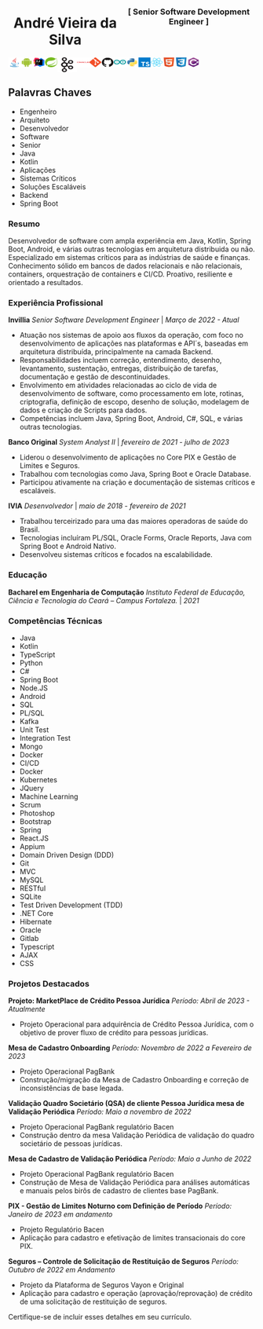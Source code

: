 <div>  
  <div style="display: flex;" align="center">
    <h1><strong>André Vieira da Silva</strong></br> 
      <h3>[ Senior Software Development Engineer ] </h3> 
    </h1>
  </div>
  <div style="display: flex;" align="center">
    <img align="center" alt="Java" height="20" width="25" src="https://raw.githubusercontent.com/devicons/devicon/master/icons/java/java-original.svg">
    <img align="center" alt="Android" height="20" width="25" src="https://raw.githubusercontent.com/devicons/devicon/master/icons/android/android-original.svg">
    <img align="center" alt="Intellij" height="20" width="25" src="https://raw.githubusercontent.com/devicons/devicon/master/icons/intellij/intellij-original.svg">
    <img align="center" alt="Spring" height="20" width="25" src="https://raw.githubusercontent.com/devicons/devicon/master/icons/spring/spring-original.svg"> <img align="center" alt="Spring" height="30" width="40" src="https://raw.githubusercontent.com/devicons/devicon/master/icons/apachekafka/apachekafka-original.svg">
    <img align="center" alt="Oracle" height="20" width="25" src="https://raw.githubusercontent.com/devicons/devicon/master/icons/oracle/oracle-original.svg">
    <img align="center" alt="Git" height="20" width="25" src="https://raw.githubusercontent.com/devicons/devicon/master/icons/git/git-original.svg">
    <img align="center" alt="GitHub" height="20" width="25" src="https://raw.githubusercontent.com/devicons/devicon/master/icons/github/github-original.svg">
    <img align="center" alt="Aruduino" height="20" width="25" src="https://raw.githubusercontent.com/devicons/devicon/master/icons/arduino/arduino-original.svg">     
    <img align="center" alt="Python" height="20" width="25" src="https://raw.githubusercontent.com/devicons/devicon/master/icons/python/python-original.svg">
    <img align="center" alt="Ts" height="20" width="25" src="https://raw.githubusercontent.com/devicons/devicon/master/icons/typescript/typescript-plain.svg">
    <img align="center" alt="React" height="20" width="25" src="https://raw.githubusercontent.com/devicons/devicon/master/icons/react/react-original.svg">
    <img align="center" alt="HTML" height="20" width="25" src="https://raw.githubusercontent.com/devicons/devicon/master/icons/html5/html5-original.svg">
    <img align="center" alt="CSS" height="20" width="25" src="https://raw.githubusercontent.com/devicons/devicon/master/icons/css3/css3-original.svg"> 
    <img align="center" alt="Csharp" height="20" width="25" src="https://raw.githubusercontent.com/devicons/devicon/master/icons/csharp/csharp-original.svg">
  </div>  
</div>

## Palavras Chaves
- Engenheiro
- Arquiteto
- Desenvolvedor
- Software
- Senior
- Java
- Kotlin
- Aplicações
- Sistemas Críticos
- Soluções Escaláveis
- Backend
- Spring Boot

### Resumo
Desenvolvedor de software com ampla experiência em Java, Kotlin, Spring Boot, Android, e várias outras tecnologias em arquitetura distribuida ou não. Especializado em sistemas críticos para as indústrias de saúde e finanças. Conhecimento sólido em bancos de dados relacionais e não relacionais, containers, orquestração de containers e CI/CD. Proativo, resiliente e orientado a resultados.

### Experiência Profissional
**Invillia**
*Senior Software Development Engineer* | *Março de 2022 - Atual*
- Atuação nos sistemas de apoio aos fluxos da operação, com foco no desenvolvimento de aplicações nas plataformas e API´s, baseadas em arquitetura distribuída, principalmente na camada Backend.
- Responsabilidades incluem correção, entendimento, desenho, levantamento, sustentação, entregas, distribuição de tarefas, documentação e gestão de descontinuidades.
- Envolvimento em atividades relacionadas ao ciclo de vida de desenvolvimento de software, como processamento em lote, rotinas, criptografia, definição de escopo, desenho de solução, modelagem de dados e criação de Scripts para dados.
- Competências incluem Java, Spring Boot, Android, C#, SQL, e várias outras tecnologias.

**Banco Original**
*System Analyst II* | *fevereiro de 2021 - julho de 2023*
- Liderou o desenvolvimento de aplicações no Core PIX e Gestão de Limites e Seguros.
- Trabalhou com tecnologias como Java, Spring Boot e Oracle Database.
- Participou ativamente na criação e documentação de sistemas críticos e escaláveis.

**IVIA**
*Desenvolvedor* | *maio de 2018 - fevereiro de 2021*
- Trabalhou terceirizado para uma das maiores operadoras de saúde do Brasil.
- Tecnologias incluíram PL/SQL, Oracle Forms, Oracle Reports, Java com Spring Boot e Android Nativo.
- Desenvolveu sistemas críticos e focados na escalabilidade.

### Educação
**Bacharel em Engenharia de Computação**
*Instituto Federal de Educação, Ciência e Tecnologia do Ceará – Campus Fortaleza.* | *2021*

### Competências Técnicas
- Java
- Kotlin
- TypeScript
- Python
- C#
- Spring Boot
- Node.JS
- Android
- SQL
- PL/SQL
- Kafka
- Unit Test
- Integration Test
- Mongo
- Docker
- CI/CD
- Docker
- Kubernetes
- JQuery
- Machine Learning
- Scrum
- Photoshop
- Bootstrap
- Spring
- React.JS
- Appium
- Domain Driven Design (DDD)
- Git
- MVC
- MySQL
- RESTful
- SQLite
- Test Driven Development (TDD)
- .NET Core
- Hibernate
- Oracle
- Gitlab
- Typescript
- AJAX
- CSS

### Projetos Destacados
**Projeto: MarketPlace de Crédito Pessoa Jurídica**
*Período: Abril de 2023 - Atualmente*
- Projeto Operacional para adquirência de Crédito Pessoa Jurídica, com o objetivo de prover fluxo de crédito para pessoas jurídicas.

**Mesa de Cadastro Onboarding**
*Período: Novembro de 2022 a Fevereiro de 2023*
- Projeto Operacional PagBank
- Construção/migração da Mesa de Cadastro Onboarding e correção de inconsistências de base legada.

**Validação Quadro Societário (QSA) de cliente Pessoa Jurídica mesa de Validação Periódica**
*Período: Maio a novembro de 2022*
- Projeto Operacional PagBank regulatório Bacen
- Construção dentro da mesa Validação Periódica de validação do quadro societário de pessoas jurídicas.

**Mesa de Cadastro de Validação Periódica**
*Período: Maio a Junho de 2022*
- Projeto Operacional PagBank regulatório Bacen
- Construção de Mesa de Validação Periódica para análises automáticas e manuais pelos birôs de cadastro de clientes base PagBank.

**PIX - Gestão de Limites Noturno com Definição de Período**
*Período: Janeiro de 2023 em andamento*
- Projeto Regulatório Bacen
- Aplicação para cadastro e efetivação de limites transacionais do core PIX.

**Seguros – Controle de Solicitação de Restituição de Seguros**
*Período: Outubro de 2022 em Andamento*
- Projeto da Plataforma de Seguros Vayon e Original
- Aplicação para cadastro e operação (aprovação/reprovação) de crédito de uma solicitação de restituição de seguros.

Certifique-se de incluir esses detalhes em seu currículo.
